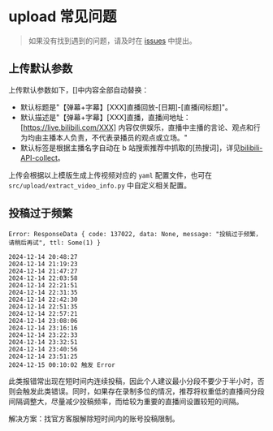 # upload 常见问题

> 如果没有找到遇到的问题，请及时在 [issues](https://github.com/timerring/bilive/issues/new/choose) 中提出。

## 上传默认参数

上传默认参数如下，[]中内容全部自动替换：
+ 默认标题是"【弹幕+字幕】[XXX]直播回放-[日期]-[直播间标题]"。
+ 默认描述是"【弹幕+字幕】[XXX]直播，直播间地址：[https://live.bilibili.com/XXX] 内容仅供娱乐，直播中主播的言论、观点和行为均由主播本人负责，不代表录播员的观点或立场。"
+ 默认标签是根据主播名字自动在 b 站搜索推荐中抓取的[热搜词]，详见[bilibili-API-collect](https://github.com/SocialSisterYi/bilibili-API-collect/blob/master/docs/search/suggest.md)。

上传会根据以上模版生成上传视频对应的 `yaml` 配置文件，也可在 `src/upload/extract_video_info.py` 中自定义相关配置。

## 投稿过于频繁

```
Error: ResponseData { code: 137022, data: None, message: "投稿过于频繁，请稍后再试", ttl: Some(1) }
```
```
2024-12-14 20:48:27
2024-12-14 21:19:23
2024-12-14 21:47:27
2024-12-14 22:03:58
2024-12-14 22:21:51
2024-12-14 22:31:35
2024-12-14 22:42:30
2024-12-14 22:51:35
2024-12-14 22:57:21
2024-12-14 23:08:06
2024-12-14 23:16:16
2024-12-14 23:22:33
2024-12-14 23:32:51
2024-12-14 23:40:56
2024-12-14 23:51:25
2024-12-15 00:10:02 触发 Error
```
此类报错常出现在短时间内连续投稿，因此个人建议最小分段不要少于半小时，否则会触发此类错误。同时，如果存在录制多位的情况，推荐将权重低的直播间分段间隔调整大，尽量减少投稿频率，而给较为重要的直播间设置较短的间隔。

解决方案：找官方客服解除短时间内的账号投稿限制。